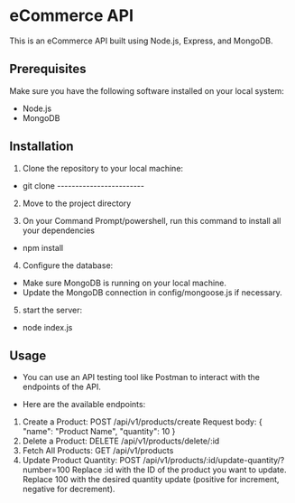 # eCommerce API

This is an eCommerce API built using Node.js, Express, and MongoDB.

## Prerequisites

Make sure you have the following software installed on your local system:

- Node.js
- MongoDB

## Installation

1. Clone the repository to your local machine:
- git clone ------------------------

2. Move to the project directory

3. On your Command Prompt/powershell, run this command to install all your dependencies
- npm install

4. Configure the database:
- Make sure MongoDB is running on your local machine.
- Update the MongoDB connection in config/mongoose.js if necessary.

5. start the server:
- node index.js 

## Usage
- You can use an API testing tool like Postman to interact with the endpoints of the API.

- Here are the available endpoints:
1. Create a Product: POST /api/v1/products/create
Request body: { "name": "Product Name", "quantity": 10 }
2. Delete a Product: DELETE /api/v1/products/delete/:id
3. Fetch All Products: GET /api/v1/products
4. Update Product Quantity: POST /api/v1/products/:id/update-quantity/?number=100
Replace :id with the ID of the product you want to update.
Replace 100 with the desired quantity update (positive for increment, negative for decrement).

